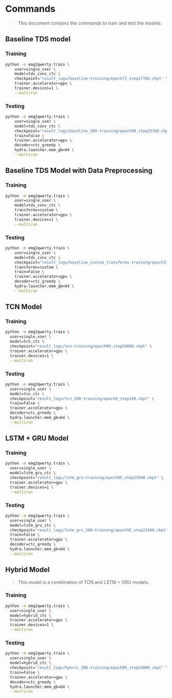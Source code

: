 # Commands

> This document contains the commands to train and test the models.

## Baseline TDS model

### Training

```bash
python -m emg2qwerty.train \
    user=single_user \
    model=tds_conv_ctc \
    checkpoint="result_logs/baseline-training/epoch73_step17760.ckpt" \
    trainer.accelerator=gpu \
    trainer.devices=1 \
    --multirun
```

### Testing

```bash
python -m emg2qwerty.train \
    user=single_user \
    model=tds_conv_ctc \
    checkpoint="result_logs/baseline_200-training/epoch98_step23760.ckpt" \
    train=False \
    trainer.accelerator=gpu \
    decoder=ctc_greedy \
    hydra.launcher.mem_gb=64 \
    --multirun
```

## Baseline TDS Model with Data Preprocessing

### Training

```bash
python -m emg2qwerty.train \
    user=single_user \
    model=tds_conv_ctc \
    transforms=custom \
    trainer.accelerator=gpu \
    trainer.devices=1 \
    --multirun
```

### Testing

```bash
python -m emg2qwerty.train \
    user=single_user \
    model=tds_conv_ctc \
    checkpoint="result_logs/baseline_custom_transforms-training/epoch37_step9120.ckpt" \
    transforms=custom \
    train=False \
    trainer.accelerator=gpu \
    decoder=ctc_greedy \
    hydra.launcher.mem_gb=64 \
    --multirun
```

## TCN Model

### Training

```bash
python -m emg2qwerty.train \
  user=single_user \
  model=tcn_ctc \
  checkpoint="result_logs/tcn-training/epoch99_step24000.ckpt" \
  trainer.accelerator=gpu \
  trainer.devices=1 \
  --multirun
```

### Testing

```bash
python -m emg2qwerty.train \
  user=single_user \
  model=tcn_ctc \
  checkpoint="result_logs/tcn_200-training/epoch0_step240.ckpt" \
  train=False \
  trainer.accelerator=gpu \
  decoder=ctc_greedy \
  hydra.launcher.mem_gb=64 \
  --multirun
```

## LSTM + GRU Model

### Training

```bash
python -m emg2qwerty.train \
  user=single_user \
  model=lstm_gru_ctc \
  checkpoint="result_logs/lstm_gru-training/epoch95_step23040.ckpt" \
  trainer.accelerator=gpu \
  trainer.devices=1 \
  --multirun
```

### Testing

```bash
python -m emg2qwerty.train \
  user=single_user \
  model=lstm_gru_ctc \
  checkpoint="result_logs/lstm_gru_200-training/epoch93_step22560.ckpt" \
  train=False \
  trainer.accelerator=gpu \
  decoder=ctc_greedy \
  hydra.launcher.mem_gb=64 \
  --multirun
```

## Hybrid Model

> This model is a combination of TCN and LSTM + GRU models.

### Training

```bash
python -m emg2qwerty.train \
  user=single_user \
  model=hybrid_ctc \
  trainer.accelerator=gpu \
  trainer.devices=1 \
  --multirun
```

### Testing

```bash
python -m emg2qwerty.train \
  user=single_user \
  model=hybrid_ctc \
  checkpoint="result_logs/hybric_200-training/epoch99_step24000.ckpt" \
  train=False \
  trainer.accelerator=gpu \
  decoder=ctc_greedy \
  hydra.launcher.mem_gb=64 \
  --multirun
```
